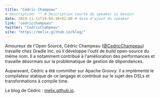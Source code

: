 ```yaml
---
title: "Cédric Champeau"
# description: "" # Description courte du speaker si besoin
date: 2019-11-11T19:04:30+01:00 # date d'ajout du speaker
link: "cedricchampeau"
twitter: "CedricChampeau"
site: "https://melix.github.io/blog/"
---
```

Amoureux de l'Open Source, Cédric Champeau ([@CedricChampeau](https://twitter.com/CedricChampeau)) travaille chez Gradle Inc. où il développe l'outil de build open-source du même nom.
Il a notamment contribué à l'amélioration des performances et travaille désormais sur la problématique de gestion de dépendances.

Auparavant, Cédric a été committer sur Apache Groovy: il a implémenté le compilateur statique de ce langage et contribué sur le sujet des DSLs et transformations à compile time.

Le blog de Cédric : [melix.github.io](https://melix.github.io/blog/).